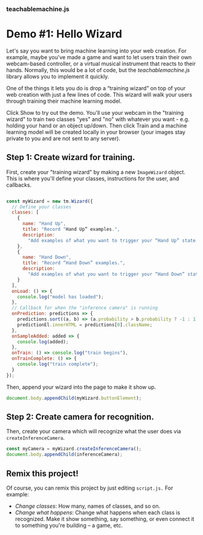 ### teachablemachine.js
# Demo #1: Hello Wizard

Let's say you want to bring machine learning into your web creation. For example, maybe you've made a
game and want to let users train their own webcam-based controller, or a virtual musical instrument that
reacts to their hands. Normally, this would be a lot of code, but the *teachablemachine.js* library allows 
you to implement it quickly. 

One of the things it lets you do is drop a “training wizard” on top of your web creation with
just a few lines of code. This wizard will walk your users through training their machine learning model.

Click Show to try out the demo. You'll use your webcam in the "training wizard" to train two classes "yes"
and "no" with whatever you want - e.g. holding your hand or an object up/down. Then click Train and a
machine learning model will be created locally in your browser (your images stay private to you and are
not sent to any server).

## Step 1: Create wizard for training.
First, create your "training wizard" by making a new `ImageWizard` object. This is where you'll define
your classes, instructions for the user, and callbacks.

```js

const myWizard = new tm.Wizard({
  // Define your classes
  classes: [
    {
      name: "Hand Up",
      title: "Record "Hand Up” examples.",
      description:
        "Add examples of what you want to trigger your “Hand Up” state. This can be anything you want, like holding up your hand or an object."
    },
    {
      name: "Hand Down",
      title: "Record “Hand Down” examples.",
      description:
        "Add examples of what you want to trigger your “Hand Down” state. For example, without your hand or object."
    }
  ],
  onLoad: () => {
    console.log("model has loaded");
  },
  // Callback for when the "inference camera" is running
  onPrediction: predictions => {
    predictions.sort((a, b) => (a.probability > b.probability ? -1 : 1));
    predictionEl.innerHTML = predictions[0].className;
  },
  onSampleAdded: added => {
    console.log(added);
  },
  onTrain: () => console.log("train begins"),
  onTrainComplete: () => {
    console.log("train complete");
  }
});
```

Then, append your wizard into the page to make it show up.

```js
document.body.appendChild(myWizard.buttonElement);
```


## Step 2: Create camera for recognition.
Then, create your camera which will recognize what the user does via `createInferenceCamera`.


```js
const myCamera = myWizard.createInferenceCamera();
document.body.appendChild(inferenceCamera);
```

## Remix this project!

Of course, you can remix this project by just editing `script.js.` For example:
- *Change classes*: How many, names of classes, and so on.
- *Change what happens*: Change what happens when each class is recognized. Make it show something,
say something, or even connect it to something you're building – a game, etc.
